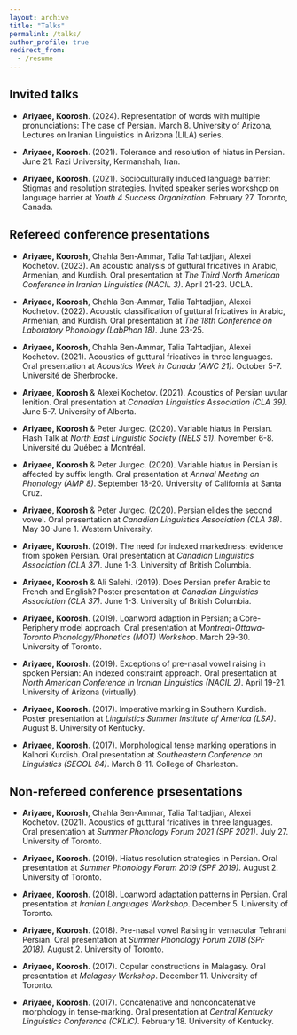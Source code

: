 ```yaml
---
layout: archive
title: "Talks"
permalink: /talks/
author_profile: true
redirect_from:
  - /resume
---
```


<!-- {% include base_path %} -->

## Invited talks
* **Ariyaee, Koorosh**. (2024). Representation of words with multiple pronunciations: The case of Persian. March 8. University of Arizona, Lectures on Iranian Linguistics in Arizona (LILA) series.

* **Ariyaee, Koorosh**. (2021). Tolerance and resolution of hiatus in Persian. June 21. Razi
  University, Kermanshah, Iran.
  
* **Ariyaee, Koorosh**. (2021). Socioculturally induced language barrier: Stigmas and resolution
strategies. Invited speaker series workshop on language barrier at *Youth 4 Success Organization*.
February 27. Toronto, Canada.

## Refereed conference presentations
* **Ariyaee, Koorosh**, Chahla Ben-Ammar, Talia Tahtadjian, Alexei Kochetov. (2023). An acoustic analysis of guttural fricatives in Arabic, Armenian, and Kurdish.
Oral presentation at *The Third North American Conference in Iranian Linguistics (NACIL 3)*. April 21-23. UCLA.

* **Ariyaee, Koorosh**, Chahla Ben-Ammar, Talia Tahtadjian, Alexei Kochetov. (2022). Acoustic classification of guttural fricatives in Arabic, Armenian, and Kurdish. Oral presentation at *The 18th Conference on Laboratory Phonology (LabPhon 18)*. June 23-25.

* **Ariyaee, Koorosh**, Chahla Ben-Ammar, Talia Tahtadjian, Alexei Kochetov. (2021). Acoustics of guttural fricatives in three languages. Oral presentation at *Acoustics Week in Canada (AWC 21)*. October 5-7. Université de Sherbrooke.

* **Ariyaee, Koorosh** & Alexei Kochetov. (2021). Acoustics of Persian uvular lenition. Oral presentation at *Canadian Linguistics Association (CLA 39)*. June 5-7. University
of Alberta.

* **Ariyaee, Koorosh** & Peter Jurgec. (2020). Variable hiatus in Persian. Flash Talk at *North East
Linguistic Society (NELS 51)*. November 6-8. Université du Québec à Montréal.

* **Ariyaee, Koorosh** & Peter Jurgec. (2020). Variable hiatus in Persian is affected by suffix length.
Oral presentation at *Annual Meeting on Phonology (AMP 8)*. September 18-20. University
of California at Santa Cruz.

* **Ariyaee, Koorosh** & Peter Jurgec. (2020). Persian elides the second vowel. Oral presentation at
*Canadian Linguistics Association (CLA 38)*. May 30-June 1. Western University.

* **Ariyaee, Koorosh**. (2019). The need for indexed markedness: evidence from spoken Persian.
Oral presentation at *Canadian Linguistics Association (CLA 37)*. June 1-3. University of
British Columbia.

* **Ariyaee, Koorosh** & Ali Salehi. (2019). Does Persian prefer Arabic to French and English?
Poster presentation at *Canadian Linguistics Association (CLA 37)*. June 1-3. University
of British Columbia.

* **Ariyaee, Koorosh**. (2019). Loanword adaption in Persian; a Core-Periphery model approach. Oral presentation at *Montreal-Ottawa-Toronto Phonology/Phonetics (MOT) Workshop*.
March 29-30. University of Toronto.

* **Ariyaee, Koorosh**. (2019). Exceptions of pre-nasal vowel raising in spoken Persian: An indexed constraint approach. Oral presentation at *North American Conference in Iranian Linguistics (NACIL 2)*. April 19-21. University of Arizona (virtually).

* **Ariyaee, Koorosh**. (2017). Imperative marking in Southern Kurdish. Poster presentation at
*Linguistics Summer Institute of America (LSA)*. August 8. University of Kentucky.

* **Ariyaee, Koorosh**. (2017). Morphological tense marking operations in Kalhori Kurdish. Oral
presentation at *Southeastern Conference on Linguistics (SECOL 84)*. March 8-11. College
of Charleston.


<!--   * Github University
  * Duties included: Tagging issues
  * Supervisor: Professor Git -->

<!-- * Fall 2015: Research Assistant
  * Github University
  * Duties included: Merging pull requests
  * Supervisor: Professor Hub -->
  
## Non-refereed conference prsesentations
* **Ariyaee, Koorosh**, Chahla Ben-Ammar, Talia Tahtadjian, Alexei Kochetov. (2021). Acoustics of guttural fricatives in three languages. Oral presentation at *Summer
Phonology Forum 2021 (SPF 2021)*. July 27. University of Toronto.

* **Ariyaee, Koorosh**. (2019). Hiatus resolution strategies in Persian. Oral presentation at *Summer
Phonology Forum 2019 (SPF 2019)*. August 2. University of Toronto.

* **Ariyaee, Koorosh**. (2018). Loanword adaptation patterns in Persian. Oral presentation at
*Iranian Languages Workshop*. December 5. University of Toronto.

* **Ariyaee, Koorosh**. (2018). Pre-nasal vowel Raising in vernacular Tehrani Persian. Oral presentation
at *Summer Phonology Forum 2018 (SPF 2018)*. August 2. University of Toronto.

* **Ariyaee, Koorosh**. (2017). Copular constructions in Malagasy. Oral presentation at *Malagasy
Workshop*. December 11. University of Toronto.

* **Ariyaee, Koorosh**. (2017). Concatenative and nonconcatenative morphology in tense-marking.
Oral presentation at *Central Kentucky Linguistics Conference (CKLiC)*. February 18. University of Kentucky.

<!-- * Skill 1
* Skill 2
  * Sub-skill 2.1
  * Sub-skill 2.2
  * Sub-skill 2.3
* Skill 3

Publications
======
  <ul>{% for post in site.publications %}
    {% include archive-single-cv.html %}
  {% endfor %}</ul>
  
Talks
======
  <ul>{% for post in site.talks %}
    {% include archive-single-talk-cv.html %}
  {% endfor %}</ul>
  
Teaching
======
  <ul>{% for post in site.teaching %}
    {% include archive-single-cv.html %}
  {% endfor %}</ul>
  
Service and leadership
======
* Currently signed in to 43 different slack teams
 -->
